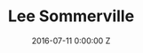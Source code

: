 ---
title: Lee Sommerville
date: 2016-07-11 0:00:00 Z
image: "/images/about/ls.png"
job-title: Production Lead
is-executive: false
---